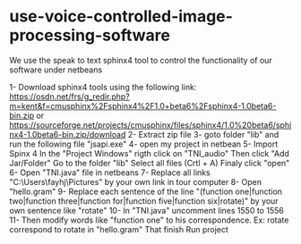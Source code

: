 # use-voice-controlled-image-processing-software
 We use the speak to text sphinx4 tool to control the functionality of our software under netbeans

1- Download sphinx4 tools using the following link:
https://osdn.net/frs/g_redir.php?m=kent&f=cmusphinx%2Fsphinx4%2F1.0+beta6%2Fsphinx4-1.0beta6-bin.zip 
or
https://sourceforge.net/projects/cmusphinx/files/sphinx4/1.0%20beta6/sphinx4-1.0beta6-bin.zip/download
2- Extract zip file
3- goto folder "lib" and run the following file "jsapi.exe"
4- open my project in netbean
5- Import Spinx 4
	In the "Project Windows" rigth click on "TNI_audio"
	Then click "Add Jar/Folder"
	Go to the folder "lib" 
	Select all files (Crtl + A)
	Finaly click "open"
6- Open "TNI.java" file in netbeans
7- Replace all links "C:\\Users\\fayhj\\Pictures" by your own link in tour computer
8- Open "hello.gram"
9- Replace each sentence of the line "(function one|function two|function three|function for|function five|function six|rotate)" by your own sentence like "rotate"
10- In "TNI.java" uncomment lines 1550 to 1556
11- Then modify words like "function one" to his correspondence.
Ex: rotate correspond to rotate in "hello.gram"
That finish
Run project